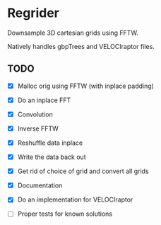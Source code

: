 Regrider
========

Downsample 3D cartesian grids using FFTW.

Natively handles gbpTrees and VELOCIraptor files.


TODO
----

- [X] Malloc orig using FFTW (with inplace padding)
- [X] Do an inplace FFT
- [X] Convolution
- [X] Inverse FFTW
- [X] Reshuffle data inplace
- [X] Write the data back out
- [X] Get rid of choice of grid and convert all grids
- [X] Documentation
- [X] Do an implementation for VELOCIraptor
- [ ] Proper tests for known solutions


